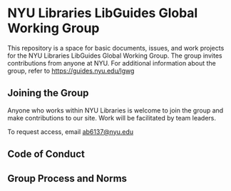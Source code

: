 # NYU Libraries LibGuides Global Working Group

This repository is a space for basic documents, issues, and work projects for the NYU Libraries LibGuides Global Working Group. The group invites contributions from anyone at NYU. For additional information about the group, refer to https://guides.nyu.edu/lgwg

## Joining the Group

Anyone who works within NYU Libraries is welcome to join the group and make contributions to our site. Work will be facilitated by team leaders.

To request access, email ab6137@nyu.edu

## Code of Conduct

## Group Process and Norms
